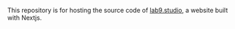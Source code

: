 
This repository is for hosting the source code of [lab9.studio](https://lab9.studio), a website built with Nextjs.

